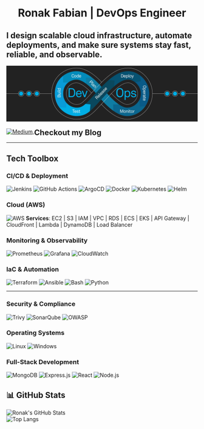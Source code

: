 # <p align="center"> Ronak Fabian | DevOps Engineer </p>

## I design scalable cloud infrastructure, automate deployments, and make sure systems stay fast, reliable, and observable.  
![IMG](https://github.com/RonakFabian/ronakfabian/blob/main/devops.png)

<p>
  <a href="https://medium.com/@ronakmanfabian">
    <img src="https://upload.wikimedia.org/wikipedia/commons/e/ec/Medium_logo_Monogram.svg" alt="Medium" width="28" style="vertical-align: middle;"/>
  </a>
  <span style="font-size: 20px; vertical-align: top;"><b> Checkout my Blog</b></span>
</p>




---

##  Tech Toolbox  

###  CI/CD & Deployment  

![Jenkins](https://img.shields.io/badge/Jenkins-D24939?style=for-the-badge&logo=jenkins&logoColor=white) ![GitHub Actions](https://img.shields.io/badge/GitHub_Actions-2088FF?style=for-the-badge&logo=github-actions&logoColor=white) ![ArgoCD](https://img.shields.io/badge/ArgoCD-FB6E00?style=for-the-badge&logo=argo&logoColor=white)  ![Docker](https://img.shields.io/badge/Docker-2496ED?style=for-the-badge&logo=docker&logoColor=white)  ![Kubernetes](https://img.shields.io/badge/Kubernetes-326CE5?style=for-the-badge&logo=kubernetes&logoColor=white)  ![Helm](https://img.shields.io/badge/Helm-0F1689?style=for-the-badge&logo=helm&logoColor=white)

###  Cloud (AWS)  

![AWS](https://img.shields.io/badge/AWS-232F3E?style=for-the-badge&logo=amazon-aws&logoColor=white) 
**Services**: EC2 | S3 | IAM | VPC | RDS | ECS | EKS | API Gateway | CloudFront | Lambda | DynamoDB | Load Balancer  

###  Monitoring & Observability  
![Prometheus](https://img.shields.io/badge/Prometheus-E6522C?style=for-the-badge&logo=prometheus&logoColor=white) ![Grafana](https://img.shields.io/badge/Grafana-F46800?style=for-the-badge&logo=grafana&logoColor=white)  ![CloudWatch](https://img.shields.io/badge/AWS_CloudWatch-FF4F8B?style=for-the-badge&logo=amazon-aws&logoColor=white)  

###  IaC & Automation  
![Terraform](https://img.shields.io/badge/Terraform-7B42BC?style=for-the-badge&logo=terraform&logoColor=white) ![Ansible](https://img.shields.io/badge/Ansible-EE0000?style=for-the-badge&logo=ansible&logoColor=white)  ![Bash](https://img.shields.io/badge/Bash-121011?style=for-the-badge&logo=gnu-bash&logoColor=white) ![Python](https://img.shields.io/badge/Python-3776AB?style=for-the-badge&logo=python&logoColor=white)  

---

###  Security & Compliance  
![Trivy](https://img.shields.io/badge/Trivy-1904DA?style=for-the-badge&logo=aqua&logoColor=white) ![SonarQube](https://img.shields.io/badge/SonarQube-4E9BCD?style=for-the-badge&logo=sonarqube&logoColor=white) ![OWASP](https://img.shields.io/badge/OWASP-000000?style=for-the-badge&logo=owasp&logoColor=white)  

###  Operating Systems  
![Linux](https://img.shields.io/badge/Linux-FCC624?style=for-the-badge&logo=linux&logoColor=black) ![Windows](https://img.shields.io/badge/Windows-0078D6?style=for-the-badge&logo=windows&logoColor=white)  

###  Full-Stack Development  
![MongoDB](https://img.shields.io/badge/MongoDB-47A248?style=for-the-badge&logo=mongodb&logoColor=white) ![Express.js](https://img.shields.io/badge/Express.js-000000?style=for-the-badge&logo=express&logoColor=white) ![React](https://img.shields.io/badge/React-61DAFB?style=for-the-badge&logo=react&logoColor=black) ![Node.js](https://img.shields.io/badge/Node.js-339933?style=for-the-badge&logo=nodedotjs&logoColor=white)  

## 📊 GitHub Stats  
![Ronak's GitHub Stats](https://github-readme-stats.vercel.app/api?username=ronakfabian&show_icons=true&theme=tokyonight)  
![Top Langs](https://github-readme-stats.vercel.app/api/top-langs/?username=ronakfabian&layout=compact&theme=tokyonight)  




